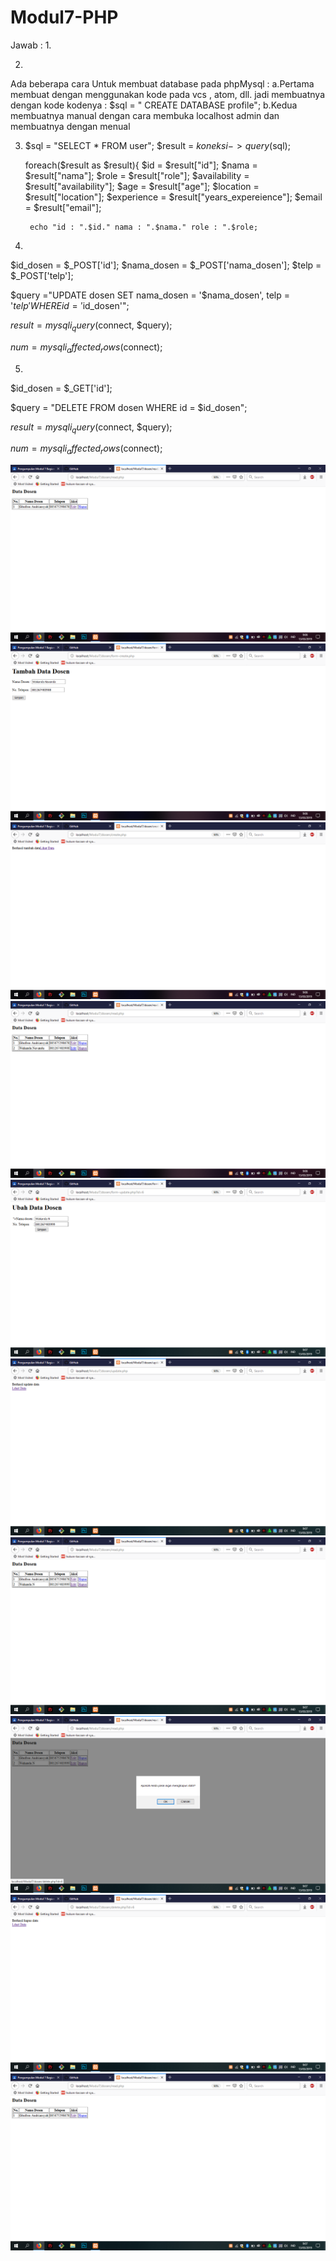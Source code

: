 # Modul7-PHP
Jawab :
1.
<?php

$host = "localhost";
$db = "db_universitas";
$uname = "root";
$pass = "";

$connect = mysqli_connect($host, $uname, $pass, $db);
?>

2.
Ada beberapa cara Untuk membuat database pada phpMysql :
a.Pertama membuat dengan menggunakan kode pada vcs , atom, dll. jadi membuatnya dengan kode
kodenya :
    $sql = " CREATE DATABASE profile";
b.Kedua membuatnya manual dengan cara membuka localhost admin dan membuatnya dengan menual

3.
    $sql = "SELECT * FROM user";
    $result = $koneksi->query($sql);

    foreach($result as $result){
        $id = $result["id"];
        $nama = $result["nama"];
        $role = $result["role"];
        $availability = $result["availability"];
        $age = $result["age"];
        $location = $result["location"];
        $experience = $result["years_expereience"];
        $email = $result["email"];

        echo "id : ".$id." nama : ".$nama." role : ".$role;
        
4.
  $id_dosen = $_POST['id'];
  $nama_dosen = $_POST['nama_dosen'];
  $telp = $_POST['telp'];

  $query ="UPDATE dosen SET nama_dosen = '$nama_dosen', telp = '$telp' WHERE id = '$id_dosen'";

  $result = mysqli_query($connect, $query);

  $num = mysqli_affected_rows($connect);

5.
$id_dosen = $_GET['id'];

$query = "DELETE FROM dosen WHERE id = $id_dosen";

$result = mysqli_query($connect, $query);

$num = mysqli_affected_rows($connect);


![alt text](https://github.com/GhufronAndriansyah/Modul7-PHP/blob/master/Modul7(1).png)
![alt text](https://github.com/GhufronAndriansyah/Modul7-PHP/blob/master/Modul7(2).png)
![alt text](https://github.com/GhufronAndriansyah/Modul7-PHP/blob/master/Modul7(3).png)
![alt text](https://github.com/GhufronAndriansyah/Modul7-PHP/blob/master/Modul7(4).png)
![alt text](https://github.com/GhufronAndriansyah/Modul7-PHP/blob/master/Modul7(5).png)
![alt text](https://github.com/GhufronAndriansyah/Modul7-PHP/blob/master/Modul7(6).png)
![alt text](https://github.com/GhufronAndriansyah/Modul7-PHP/blob/master/Modul7(7).png)
![alt text](https://github.com/GhufronAndriansyah/Modul7-PHP/blob/master/Modul7(8).png)
![alt text](https://github.com/GhufronAndriansyah/Modul7-PHP/blob/master/Modul7(9).png)
![alt text](https://github.com/GhufronAndriansyah/Modul7-PHP/blob/master/Modul7(10).png)
